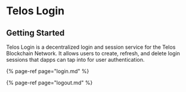 # Telos Login

## Getting Started

Telos Login is a decentralized login and session service for the Telos Blockchain Network. It allows users to create, refresh, and delete login sessions that dapps can tap into for user authentication.

{% page-ref page="login.md" %}

{% page-ref page="logout.md" %}



